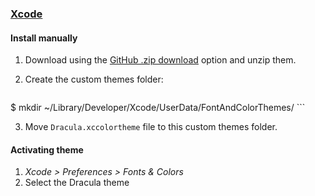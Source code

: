 ### [Xcode](https://developer.apple.com/xcode/)

#### Install manually

1. Download using the [GitHub .zip download](https://github.com/dracula/xcode/archive/master.zip) option and unzip them.

2. Create the custom themes folder:

	```
$ mkdir ~/Library/Developer/Xcode/UserData/FontAndColorThemes/
	```

3. Move `Dracula.xccolortheme` file to this custom themes folder.

#### Activating theme

1. _Xcode > Preferences > Fonts & Colors_
2. Select the Dracula theme
